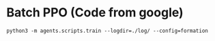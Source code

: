 

Batch PPO (Code from google)
============================


```shell
python3 -m agents.scripts.train --logdir=./log/ --config=formation
```


